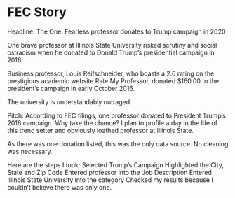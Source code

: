 # FEC Story

Headline: The One: Fearless professor donates to Trump campaign in 2020

One brave professor at Illinois State University risked scrutiny and social ostracism when he donated to Donald Trump’s presidential campaign in 2016. 

Business professor, Louis Reifschneider, who boasts a 2.6 rating on the prestigious academic website Rate My Professor, donated $160.00 to the president’s campaign in early October 2016. 

The university is understandably outraged. 


Pitch: According to FEC filings, one professor donated to President Trump’s 2016 campaign. Why take the chance? I plan to profile a day in the life of this trend setter and obviously loathed professor at Illinois State. 

As there was one donation listed, this was the only data source. No cleaning was necessary. 

Here are the steps I took: 
Selected Trump’s Campaign
Highlighted the City, State and Zip Code
Entered professor into the Job Description
Entered Illinois State University into the category 
Checked my results because I couldn’t believe there was only one. 


